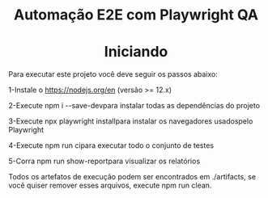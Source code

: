 

<h1 align="center"> Automação E2E com Playwright QA </h1>




<h1 align="center"> Iniciando  </h1>

Para executar este projeto você deve seguir os passos abaixo:

1-Instale o https://nodejs.org/en (versão >= 12.x)

2-Execute npm i --save-devpara instalar todas as dependências do projeto

3-Execute npx playwright installpara instalar os navegadores usados ​​pelo Playwright

4-Execute npm run cipara executar todo o conjunto de testes

5-Corra npm run show-reportpara visualizar os relatórios

Todos os artefatos de execução podem ser encontrados em ./artifacts, se você quiser remover esses arquivos, execute npm run clean.






